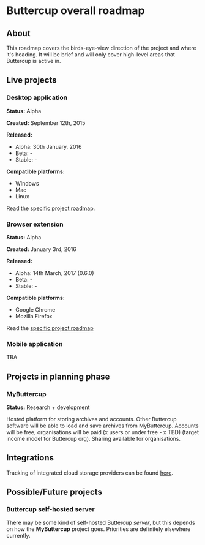 # Buttercup overall roadmap

## About
This roadmap covers the birds-eye-view direction of the project and where it's heading. It will be brief and will only cover high-level areas that Buttercup is active in.

## Live projects

### Desktop application

**Status:** Alpha

**Created:** September 12th, 2015

**Released:**
 * Alpha: 30th January, 2016
 * Beta: -
 * Stable: -

**Compatible platforms:**
 * Windows
 * Mac
 * Linux

Read the [specific project roadmap](BUTTERCUP_DESKTOP.md).

### Browser extension

**Status:** Alpha

**Created:** January 3rd, 2016

**Released:**
 * Alpha: 14th March, 2017 (0.6.0)
 * Beta: -
 * Stable: -
 
**Compatible platforms:**
 * Google Chrome
 * Mozilla Firefox
 
Read the [specific project roadmap](BUTTERCUP_BROWSER_EXTENSION.md)

### Mobile application

TBA
 
## Projects in planning phase

### MyButtercup

**Status:** Research + development

Hosted platform for storing archives and accounts. Other Buttercup software will be able to load and save archives from MyButtercup. Accounts will be free, organisations will be paid (x users or under free - x TBD) (target income model for Buttercup org). Sharing available for organisations.

## Integrations
Tracking of integrated cloud storage providers can be found [here](CLOUD_SERVICES.md).

## Possible/Future projects

### Buttercup self-hosted server

There may be some kind of self-hosted Buttercup _server_, but this depends on how the **MyButtercup** project goes. Priorities are definitely elsewhere currently.
